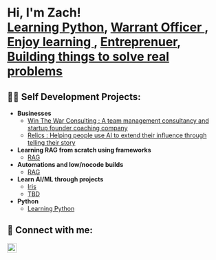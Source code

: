<h1>Hi, I'm Zach! <br/><a href="https://codeinplace.stanford.edu/cip5/certificate/8celac">Learning Python</a>, <a href="https://www.lineofdeparture.army.mil/Journals/Field-Artillery/FA-2024-Issue-2/-Beyond-destruction/"> Warrant Officer </a>, <a href="https://lyrical-firefly-277.notion.site/Welcome-to-My-Learning-and-Self-Development-Hub-2196871c567880d1ad4adb37b1673d76"> Enjoy learning </a>, <a href="https://winthewar.co/">Entreprenuer</a>, <a href="https://www.relics.life"> Building things to solve real problems </a> </h1>

<h2>👨‍💻 Self Development Projects:</h2>

- <b> Businesses </b>
  - [Win The War Consulting : A team management consultancy and startup founder coaching company](https://winthewar.co)
  - [Relics : Helping people use AI to extend their influence through telling their story](https://www.relics.life)
- <b> Learning RAG from scratch using frameworks </b>
  - [RAG](https://github.com/zzayac5/Learning_RAG)
- <b> Automations and low/nocode builds </b>
  - [RAG](https://github.com/zzayac5/Learning_RAG)
- <b>Learn AI/ML through projects</b>
  - [Iris](https://github.com/zzayac5/Learn_ai_now/blob/main/Iris_Classification.py)
  - [TBD](https://github.com/joshmadakor1/Key-Logger-With-Email)
- <b>Python</b>
  - [Learning Python](https://github.com/zzayac5/Learning_python)

<h2> 🤳 Connect with me:</h2>

[<img align="left" alt="JoshMadakor | LinkedIn" width="22px" src="https://cdn.jsdelivr.net/npm/simple-icons@v3/icons/linkedin.svg" />][linkedin]


[linkedin]: https://www.linkedin.com/in/zachary-zayac-90820a48/

<!--
**joshmadakor1/joshmadakor1** is a ✨ _special_ ✨ repository because its `README.md` (this file) appears on your GitHub profile.

Here are some ideas to get you started:

- 🔭 I’m currently working on ...
- 🌱 I’m currently learning ...
- 👯 I’m looking to collaborate on ...
- 🤔 I’m looking for help with ...
- 💬 Ask me about ...
- 📫 How to reach me: ...
- 😄 Pronouns: ...
- ⚡ Fun fact: ...
-->
